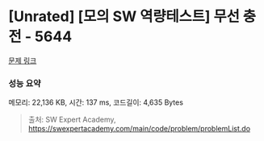 # [Unrated] [모의 SW 역량테스트] 무선 충전 - 5644 

[문제 링크](https://swexpertacademy.com/main/code/problem/problemDetail.do?contestProbId=AWXRDL1aeugDFAUo) 

### 성능 요약

메모리: 22,136 KB, 시간: 137 ms, 코드길이: 4,635 Bytes



> 출처: SW Expert Academy, https://swexpertacademy.com/main/code/problem/problemList.do